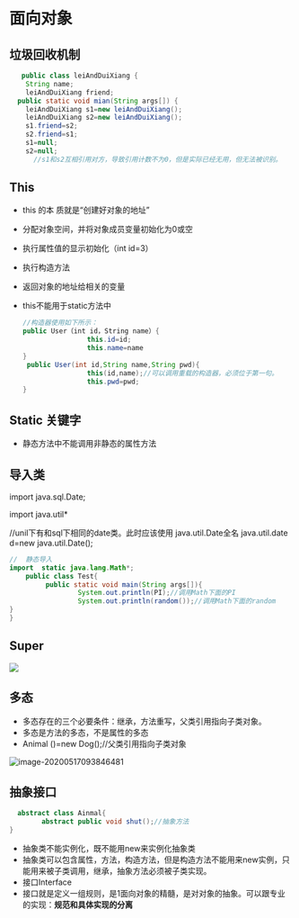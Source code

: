 # 面向对象

## 垃圾回收机制

```java
   public class leiAndDuiXiang {
    String name;
    leiAndDuiXiang friend;
  public static void mian(String args[]) {
    leiAndDuiXiang s1=new leiAndDuiXiang();
    leiAndDuiXiang s2=new leiAndDuiXiang();
    s1.friend=s2;
    s2.friend=s1;
    s1=null;
    s2=null;
      //s1和s2互相引用对方，导致引用计数不为0，但是实际已经无用，但无法被识别。
```

### 

## This

* this 的本 质就是“创建好对象的地址”  

* 分配对象空间，并将对象成员变量初始化为0或空  

* 执行属性值的显示初始化（int id=3）  

* 执行构造方法  

* 返回对象的地址给相关的变量  

* this不能用于static方法中

  ``` java
  //构造器使用如下所示：
  public User（int id，String name）{
                  this.id=id;
                  this.name=name
  }
   public User(int id,String name,String pwd){
                  this(id,name);//可以调用重载的构造器，必须位于第一句。
                  this.pwd=pwd;
  }
  ```

  



## Static 关键字

* 静态方法中不能调用非静态的属性方法

## 导入类

import java.sql.Date;

 import java.util*   

//unil下有和sql下相同的date类。此时应该使用 java.util.Date全名   java.util.date d=new java.util.Date();

``` java
//  静态导入
import  static java.lang.Math*;
    public class Test{
         public static void main(String args[]){
                 System.out.println(PI);//调用Math下面的PI
                 System.out.println(random());//调用Math下面的random
}
}
```



## Super

![](E:%5C%E7%AC%94%E8%AE%B0%5CJava%5C%E6%96%B0%E5%BB%BA%E6%96%87%E4%BB%B6%E5%A4%B9%5Cimage-20200517093727128.png)



## 多态

* 多态存在的三个必要条件：继承，方法重写，父类引用指向子类对象。
*    多态是方法的多态，不是属性的多态
*  Animal ()=new Dog();//父类引用指向子类对象

![image-20200517093846481](E:%5C%E7%AC%94%E8%AE%B0%5CJava%5C%E6%96%B0%E5%BB%BA%E6%96%87%E4%BB%B6%E5%A4%B9%5Cimage-20200517093846481.png)



## 抽象接口

``` java
  abstract class Ainmal{
        abstract public void shut();//抽象方法
}
```

* 抽象类不能实例化，既不能用new来实例化抽象类
* 抽象类可以包含属性，方法，构造方法，但是构造方法不能用来new实例，只能用来被子类调用，继承，抽象方法必须被子类实现。
* 接口Interface
*  接口就是定义一组规则，是1面向对象的精髓，是对对象的抽象。可以跟专业的实现：**规范和具体实现的分离**